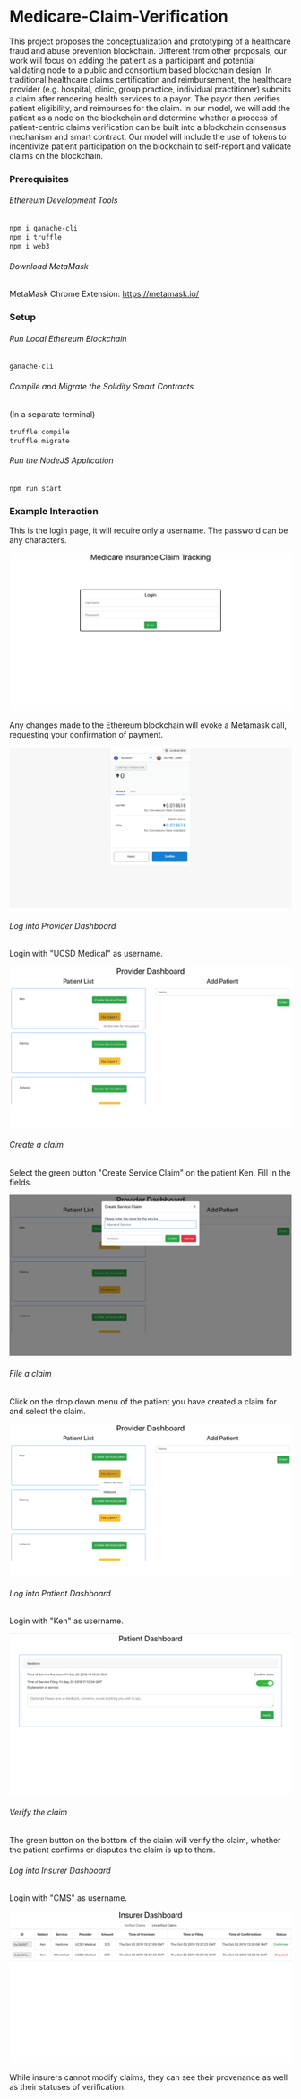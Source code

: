 # Medicare-Claim-Verification

This project proposes the conceptualization and prototyping of a healthcare
fraud and abuse prevention blockchain. Different from other proposals, our work
will focus on adding the patient as a participant and potential validating node to
a public and consortium based blockchain design. In traditional healthcare
claims certification and reimbursement, the healthcare provider (e.g. hospital,
clinic, group practice, individual practitioner) submits a claim after rendering
health services to a payor. The payor then verifies patient eligibility, and
reimburses for the claim. In our model, we will add the patient as a node on the
blockchain and determine whether a process of patient-centric claims
verification can be built into a blockchain consensus mechanism and smart
contract. Our model will include the use of tokens to incentivize patient
participation on the blockchain to self-report and validate claims on the
blockchain.


### Prerequisites

###### Ethereum Development Tools
```
npm i ganache-cli
npm i truffle
npm i web3
```

###### Download MetaMask
MetaMask Chrome Extension: https://metamask.io/

### Setup

###### Run Local Ethereum Blockchain
```
ganache-cli
```

###### Compile and Migrate the Solidity Smart Contracts
(In a separate terminal)
```
truffle compile
truffle migrate
```

###### Run the NodeJS Application
```
npm run start
```
### Example Interaction

This is the login page, it will require only a username. The password can be any characters.

![](/screenshots/Login.png)

Any changes made to the Ethereum blockchain will evoke a Metamask call, requesting your confirmation of payment.

![](/screenshots/Metamask.png)

###### Log into Provider Dashboard

Login with "UCSD Medical" as username.

![](/screenshots/ProviderPortal.png)

###### Create a claim

Select the green button "Create Service Claim" on the patient Ken.
Fill in the fields.

![](/screenshots/ServiceClaim.png)

###### File a claim

Click on the drop down menu of the patient you have created a claim for and select the claim.

![](/screenshots/FileClaim.png)

###### Log into Patient Dashboard

Login with "Ken" as username.

![](/screenshots/PatientPortal.png)

###### Verify the claim

The green button on the bottom of the claim will verify the claim, whether the patient confirms or disputes the claim is up to them.

###### Log into Insurer Dashboard

Login with "CMS" as username.

![](/screenshots/InsurerPortal.png)

While insurers cannot modify claims, they can see their provenance as well as their statuses of verification.